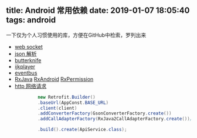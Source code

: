 title: Android 常用依赖
date: 2019-01-07 18:05:40
tags: android
---
>
一下仅为个人习惯使用的库，方便在GitHub中检索，罗列出来


* [web socket](https://github.com/TooTallNate/Java-WebSocket)
* [json 解析](https://github.com/google/gson)
* [butterknife](https://github.com/JakeWharton/butterknife)
* [ijkplayer](https://github.com/Bilibili/ijkplayer)
* [eventbus](https://github.com/greenrobot/EventBus)
* [RxJava](https://github.com/ReactiveX/RxJava) [RxAndroid](https://github.com/ReactiveX/RxAndroid) [RxPermission](https://github.com/tbruyelle/RxPermissions)
* [http 网络请求](https://github.com/square/retrofit)
``` java
            new Retrofit.Builder()
            .baseUrl(AppConst.BASE_URL)
            .client(client)
            .addConverterFactory(GsonConverterFactory.create())
            .addCallAdapterFactory(RxJava2CallAdapterFactory.create())//支持rxjava

            .build().create(ApiService.class);
```


